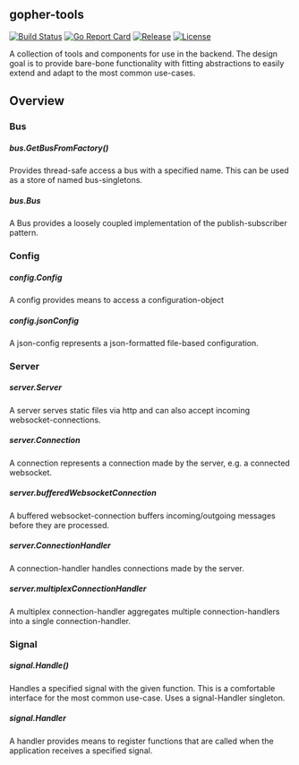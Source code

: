 ## gopher-tools
[![Build Status](https://travis-ci.org/jjxxs/gopher-tools.svg?branch=develop)](https://travis-ci.org/jjxxs/gopher-tools)
[![Go Report Card](https://goreportcard.com/badge/github.com/jjxxs/gopher-tools)](https://goreportcard.com/report/github.com/jjxxs/gopher-tools)
[![Release](https://img.shields.io/github/v/release/jjxxs/gopher-tools.svg)](https://github.com/jjxxs/gopher-tools/releases/latest)
[![License](https://img.shields.io/github/license/jjxxs/gopher-tools)](/LICENSE)

A collection of tools and components for use in the backend. The design goal is to provide bare-bone functionality with fitting abstractions to easily extend and adapt to the most common use-cases.

## Overview

### Bus

##### bus.GetBusFromFactory()
Provides thread-safe access a bus with a specified name. This can be used as a store of named bus-singletons.

##### bus.Bus
A Bus provides a loosely coupled implementation of the publish-subscriber pattern.

### Config

##### config.Config
A config provides means to access a configuration-object

##### config.jsonConfig
A json-config represents a json-formatted file-based configuration.

### Server

##### server.Server
A server serves static files via http and can also accept incoming websocket-connections.

##### server.Connection
A connection represents a connection made by the server, e.g. a connected websocket.

##### server.bufferedWebsocketConnection
A buffered websocket-connection buffers incoming/outgoing messages before they are processed.

##### server.ConnectionHandler
A connection-handler handles connections made by the server.

##### server.multiplexConnectionHandler
A multiplex connection-handler aggregates multiple connection-handlers into a single connection-handler.

### Signal

##### signal.Handle()
Handles a specified signal with the given function. This is a comfortable interface for the most common use-case. Uses a signal-Handler singleton.

##### signal.Handler
A handler provides means to register functions that are called when the application receives a specified signal.